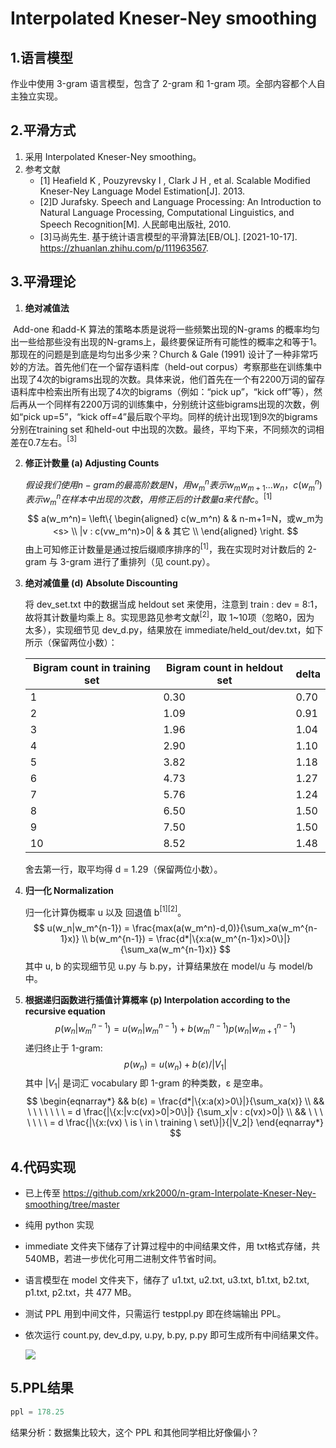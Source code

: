 # Interpolated Kneser-Ney smoothing

## 1.语言模型

作业中使用 3-gram 语言模型，包含了 2-gram 和 1-gram 项。全部内容都个人自主独立实现。

## 2.平滑方式

1. 采用 Interpolated Kneser-Ney smoothing。
2. 参考文献
   - [1] Heafield K ,  Pouzyrevsky I ,  Clark J H , et al. Scalable Modified Kneser-Ney Language Model Estimation[J].  2013.
   - [2]D Jurafsky. Speech and Language Processing: An Introduction to Natural Language Processing, Computational Linguistics, and Speech Recognition[M]. 人民邮电出版社, 2010.
   - [3]马尚先生. 基于统计语言模型的平滑算法[EB/OL]. [2021-10-17]. https://zhuanlan.zhihu.com/p/111963567.

## 3.平滑理论

1.  **绝对减值法**

   ​		Add-one 和add-K 算法的策略本质是说将一些频繁出现的N-grams 的概率均匀出一些给那些没有出现的N-grams上，最终要保证所有可能性的概率之和等于1。那现在的问题是到底是均匀出多少来？Church & Gale (1991) 设计了一种非常巧妙的方法。首先他们在一个留存语料库（held-out corpus）考察那些在训练集中出现了4次的bigrams出现的次数。具体来说，他们首先在一个有2200万词的留存语料库中检索出所有出现了4次的bigrams（例如：“pick up”，“kick off”等），然后再从一个同样有2200万词的训练集中，分别统计这些bigrams出现的次数，例如“pick up=5”，“kick off=4”最后取个平均。同样的统计出现1到9次的bigrams 分别在training set 和held-out 中出现的次数。最终，平均下来，不同频次的词相差在0.7左右。$^{[3]}$

2. **修正计数量 (a) Adjusting Counts**

   $假设我们使用n-gram的最高阶数是N，用 w_m^n表示w_mw_{m+1}...w_{n}，c(w_m^n)表示w_m^n在样本中出现的$$次数，用修正后的计数量a来代替c。^{[1]}$
   $$
   a(w_m^n)=
   \left\{
   \begin{aligned}
   c(w_m^n) &  & n-m+1=N，或w_m为<s> \\
   |v : c(vw_m^n)>0| &  & 其它 \\
   \end{aligned}
   \right.
   $$
   由上可知修正计数量是通过按后缀顺序排序的$^{[1]}$，我在实现时对计数后的 2-gram 与 3-gram 进行了重排列（见 count.py）。

3. **绝对减值量 (d)** **Absolute Discounting**

   将 dev_set.txt 中的数据当成 heldout set 来使用，注意到 train : dev = 8:1，故将其计数量均乘上 8。实现思路见参考文献$^{[2]}$，取 1~10项（忽略0，因为 <unk>太多），实现细节见 dev_d.py，结果放在 immediate/held_out/dev.txt，如下所示（保留两位小数）：

   | Bigram count in training set | Bigram count in heldout set | delta |
   | ---------------------------- | --------------------------- | ----- |
   | 1                            | 0.30                        | 0.70  |
   | 2                            | 1.09                        | 0.91  |
   | 3                            | 1.96                        | 1.04  |
   | 4                            | 2.90                        | 1.10  |
   | 5                            | 3.82                        | 1.18  |
   | 6                            | 4.73                        | 1.27  |
   | 7                            | 5.76                        | 1.24  |
   | 8                            | 6.50                        | 1.50  |
   | 9                            | 7.50                        | 1.50  |
   | 10                           | 8.52                        | 1.48  |

   舍去第一行，取平均得 d = 1.29（保留两位小数）。

4. **归一化 Normalization**

   归一化计算伪概率 u 以及 回退值  b$^{[1][2]}$。
   $$
   u(w_n|w_m^{n-1}) = \frac{max(a(w_m^n)-d,0)}{\sum_xa(w_m^{n-1}x)} \\
   b(w_m^{n-1}) = \frac{d*|\{x:a(w_m^{n-1}x)>0\}|}{\sum_xa(w_m^{n-1}x)}
   $$
   其中 u, b 的实现细节见 u.py 与 b.py，计算结果放在 model/u 与 model/b 中。

5. **根据递归函数进行插值计算概率 (p)  Interpolation according to the recursive equation**
   $$
   p(w_n|w_m^{n-1}) = u(w_n|w_m^{n-1}) + b(w_m^{n-1})p(w_n|w_{m+1}^{n-1})
   $$
   递归终止于 1-gram:
   $$
   p(w_n) = u(w_n) + b(ε)/|V_1|
   $$
   其中 $|V_1|$ 是词汇 vocabulary 即 1-gram 的种类数，ε 是空串。
   $$
   \begin{eqnarray*}
   && b(ε) = \frac{d*|\{x:a(x)>0\}|}{\sum_xa(x)}  \\
   && \ \ \ \ \ \ \  = d \frac{|\{x:|v:c(vx)>0|>0\}|} 
   {\sum_x|v : c(vx)>0|} \\
   && \ \ \ \ \ \ \  = d \frac{|\{x:(vx) \ is \ in \ training \ set\}|}{|V_2|}
   \end{eqnarray*}
   $$

## 4.代码实现

- 已上传至 https://github.com/xrk2000/n-gram-Interpolate-Kneser-Ney-smoothing/tree/master

- 纯用 python 实现

- immediate 文件夹下储存了计算过程中的中间结果文件，用 txt格式存储，共 540MB，若进一步优化可用二进制文件节省时间。

- 语言模型在 model 文件夹下，储存了 u1.txt, u2.txt, u3.txt, b1.txt, b2.txt,  p1.txt, p2.txt，共 477 MB。

- 测试 PPL 用到中间文件，只需运行 testppl.py 即在终端输出 PPL。

- 依次运行 count.py, dev_d.py,  u.py,  b.py, p.py 即可生成所有中间结果文件。

  ![](C:\Users\31475\Desktop\思维导图.png)

## 5.PPL结果

```python
ppl = 178.25
```

结果分析：数据集比较大，这个 PPL 和其他同学相比好像偏小？


